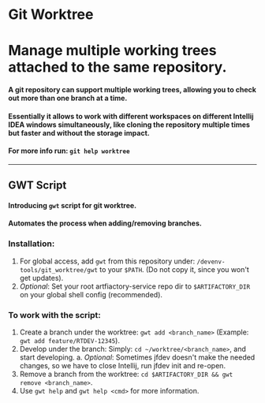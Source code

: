 # Git Worktree
# Manage multiple working trees attached to the same repository.

#### A git repository can support multiple working trees, allowing you to check out more than one branch at a time.
#### Essentially it allows to work with different workspaces on different Intellij IDEA windows simultaneously, like cloning the repository multiple times but faster and without the storage impact.
#### For more info run: `git help worktree`

-----------------------------------------------------------------------------------------------------------------------------------

## GWT Script

#### Introducing `gwt` script for git worktree. 
#### Automates the process when adding/removing branches.

### Installation:

1. For global access, add `gwt` from this repository under: `/devenv-tools/git_worktree/gwt` to your `$PATH`. (Do not copy it, since you won't get updates).
2. _Optional_: Set your root artfiactory-service repo dir to `$ARTIFACTORY_DIR` on your global shell config (recommended).

### To work with the script:
1. Create a branch under the worktree: `gwt add <branch_name>`  (Example: `gwt add feature/RTDEV-12345`).
2. Develop under the branch: Simply: `cd ~/worktree/<branch_name>`,  and start developing.
   a. _Optional_: Sometimes  jfdev  doesn't make the needed changes, so we have to close Intellij, run jfdev init and re-open.
3. Remove a branch from the worktree: `cd $ARTIFACTORY_DIR && gwt remove <branch_name>`.
4. Use `gwt help` and `gwt help <cmd>` for more information.
